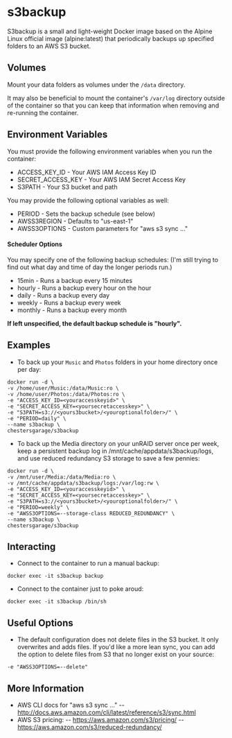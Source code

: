 # s3backup

S3backup is a small and light-weight Docker image based on the Alpine Linux official image (alpine:latest) that periodically backups up specified folders to an AWS S3 bucket.

## Volumes

Mount your data folders as volumes under the `/data` directory.

It may also be beneficial to mount the container's `/var/log` directory outside of the container so that you can keep that information when removing and re-running the container.

## Environment Variables

You must provide the following environment variables when you run the container:
- ACCESS_KEY_ID     - Your AWS IAM Access Key ID
- SECRET_ACCESS_KEY - Your AWS IAM Secret Access Key
- S3PATH            - Your S3 bucket and path

You may provide the following optional variables as well:
- PERIOD       - Sets the backup schedule (see below)
- AWSS3REGION  - Defaults to "us-east-1"
- AWSS3OPTIONS - Custom parameters for "aws s3 sync ..."

#### Scheduler Options

You may specify one of the following backup schedules:
(I'm still trying to find out what day and time of day the longer periods run.)
- 15min   - Runs a backup every 15 minutes
- hourly  - Runs a backup every hour on the hour
- daily   - Runs a backup every day
- weekly  - Runs a backup every week
- monthly - Runs a backup every month

**If left unspecified, the default backup schedule is "hourly".**

## Examples

- To back up your `Music` and `Photos` folders in your home directory once per day:

```
docker run -d \
-v /home/user/Music:/data/Music:ro \
-v /home/user/Photos:/data/Photos:ro \
-e "ACCESS_KEY_ID=<youraccesskeyid>" \
-e "SECRET_ACCESS_KEY=<yoursecretaccesskey>" \
-e "S3PATH=s3://<yours3bucket>/<youroptionalfolder>/" \
-e "PERIOD=daily" \
--name s3backup \
chestersgarage/s3backup
```

- To back up the Media directory on your unRAID server once per week, keep a persistent backup log in /mnt/cache/appdata/s3backup/logs, and use reduced redundancy S3 storage to save a few pennies:

```
docker run -d \
-v /mnt/user/Media:/data/Media:ro \
-v /mnt/cache/appdata/s3backup/logs:/var/log:rw \
-e "ACCESS_KEY_ID=<youraccesskeyid>" \
-e "SECRET_ACCESS_KEY=<yoursecretaccesskey>" \
-e "S3PATH=s3://<yours3bucket>/<youroptionalfolder>/" \
-e "PERIOD=weekly" \
-e "AWSS3OPTIONS=--storage-class REDUCED_REDUNDANCY" \
--name s3backup \
chestersgarage/s3backup
```
## Interacting

- Connect to the container to run a manual backup:

```
docker exec -it s3backup backup
```

- Connect to the container just to poke aroud:

```
docker exec -it s3backup /bin/sh
```

## Useful Options

- The default configuration does not delete files in the S3 bucket. It only overwrites and adds files. If you'd like a more lean sync, you can add the option to delete files from S3 that no longer exist on your source:

```
-e "AWSS3OPTIONS=--delete"
```

## More Information

- AWS CLI docs for "aws s3 sync ..."
-- http://docs.aws.amazon.com/cli/latest/reference/s3/sync.html
- AWS S3 pricing:
-- https://aws.amazon.com/s3/pricing/
-- https://aws.amazon.com/s3/reduced-redundancy/

